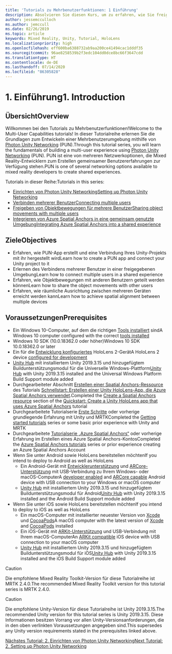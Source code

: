 ```yaml
---
title: 'Tutorials zu Mehrbenutzerfunktionen: 1 Einführung'
description: Absolvieren Sie diesen Kurs, um zu erfahren, wie Sie freigegebene Mehrbenutzerumgebungen innerhalb einer HoloLens 2-Anwendung implementieren.
author: jessemcculloch
ms.author: jemccull
ms.date: 02/26/2019
ms.topic: article
keywords: Mixed Reality, Unity, Tutorial, HoloLens
ms.localizationpriority: high
ms.openlocfilehash: eff600ba6388732ab9aa200ce41494cac1dddf35
ms.sourcegitcommit: 96ae8258539b2f3edc104dd0dce8bc66f3647cdd
ms.translationtype: HT
ms.contentlocale: de-DE
ms.lasthandoff: 07/14/2020
ms.locfileid: "86305828"
---
```

# <a name="1-introduction"></a><span data-ttu-id="a1d0e-105">1. Einführung</span><span class="sxs-lookup"><span data-stu-id="a1d0e-105">1. Introduction</span></span>

## <a name="overview"></a><span data-ttu-id="a1d0e-106">Übersicht</span><span class="sxs-lookup"><span data-stu-id="a1d0e-106">Overview</span></span>

<span data-ttu-id="a1d0e-107">Willkommen bei den Tutorials zu Mehrbenutzerfunktionen!</span><span class="sxs-lookup"><span data-stu-id="a1d0e-107">Welcome to the Multi-User Capabilities tutorials!</span></span> <span data-ttu-id="a1d0e-108">In dieser Tutorialreihe erlernen Sie die Grundlagen zum Entwickeln einer Mehrbenutzerumgebung mithilfe von <a href="https://www.photonengine.com/PUN" target="_blank">Photon Unity Networking</a> (PUN).</span><span class="sxs-lookup"><span data-stu-id="a1d0e-108">Through this tutorial series, you will learn the fundamentals of building a multi-user experience using <a href="https://www.photonengine.com/PUN" target="_blank">Photon Unity Networking</a> (PUN).</span></span> <span data-ttu-id="a1d0e-109">PUN ist eine von mehreren Netzwerkoptionen, die Mixed Reality-Entwicklern zum Erstellen gemeinsamer Benutzererfahrungen zur Verfügung stehen.</span><span class="sxs-lookup"><span data-stu-id="a1d0e-109">PUN is one of several networking options available to mixed reality developers to create shared experiences.</span></span>

<span data-ttu-id="a1d0e-110">Tutorials in dieser Reihe:</span><span class="sxs-lookup"><span data-stu-id="a1d0e-110">Tutorials in this series:</span></span>

* [<span data-ttu-id="a1d0e-111">Einrichten von Photon Unity Networking</span><span class="sxs-lookup"><span data-stu-id="a1d0e-111">Setting up Photon Unity Networking</span></span>](mr-learning-sharing-02.md)
* [<span data-ttu-id="a1d0e-112">Verbinden mehrerer Benutzer</span><span class="sxs-lookup"><span data-stu-id="a1d0e-112">Connecting multiple users</span></span>](mr-learning-sharing-03.md)
* [<span data-ttu-id="a1d0e-113">Freigeben von Objektbewegungen für mehrere Benutzer</span><span class="sxs-lookup"><span data-stu-id="a1d0e-113">Sharing object movements with multiple users</span></span>](mr-learning-sharing-04.md)
* [<span data-ttu-id="a1d0e-114">Integrieren von Azure Spatial Anchors in eine gemeinsam genutzte Umgebung</span><span class="sxs-lookup"><span data-stu-id="a1d0e-114">Integrating Azure Spatial Anchors into a shared experience</span></span>](mr-learning-sharing-05.md)

## <a name="objectives"></a><span data-ttu-id="a1d0e-115">Ziele</span><span class="sxs-lookup"><span data-stu-id="a1d0e-115">Objectives</span></span>

* <span data-ttu-id="a1d0e-116">Erfahren, wie PUN-App erstellt und eine Verbindung Ihres Unity-Projekts mit ihr hergestellt wird</span><span class="sxs-lookup"><span data-stu-id="a1d0e-116">Learn how to create a PUN app and connect your Unity project to it</span></span>
* <span data-ttu-id="a1d0e-117">Erlernen des Verbindens mehrerer Benutzer in einer freigegebenen Umgebung</span><span class="sxs-lookup"><span data-stu-id="a1d0e-117">Learn how to connect multiple users in a shared experience</span></span>
* <span data-ttu-id="a1d0e-118">Erfahren, wie Objektbewegungen mit anderen Benutzern geteilt werden können</span><span class="sxs-lookup"><span data-stu-id="a1d0e-118">Learn how to share the object movements with other users</span></span>
* <span data-ttu-id="a1d0e-119">Erfahren, wie räumliche Ausrichtung zwischen mehreren Geräten erreicht werden kann</span><span class="sxs-lookup"><span data-stu-id="a1d0e-119">Learn how to achieve spatial alignment between multiple devices</span></span>

## <a name="prerequisites"></a><span data-ttu-id="a1d0e-120">Voraussetzungen</span><span class="sxs-lookup"><span data-stu-id="a1d0e-120">Prerequisites</span></span>

* <span data-ttu-id="a1d0e-121">Ein Windows 10-Computer, auf dem die richtigen [Tools installiert](install-the-tools.md) sind</span><span class="sxs-lookup"><span data-stu-id="a1d0e-121">A Windows 10 computer configured with the correct [tools installed](install-the-tools.md)</span></span>
* <span data-ttu-id="a1d0e-122">Windows 10 SDK (10.0.18362.0 oder höher)</span><span class="sxs-lookup"><span data-stu-id="a1d0e-122">Windows 10 SDK 10.0.18362.0 or later</span></span>
* <span data-ttu-id="a1d0e-123">Ein für die [Entwicklung konfiguriertes](using-visual-studio.md#enabling-developer-mode) HoloLens 2-Gerät</span><span class="sxs-lookup"><span data-stu-id="a1d0e-123">A HoloLens 2 device [configured for development](using-visual-studio.md#enabling-developer-mode)</span></span>
* <span data-ttu-id="a1d0e-124"><a href="https://docs.unity3d.com/Manual/GettingStartedInstallingHub.html" target="_blank">Unity Hub</a> mit installiertem Unity 2019.3.15 und hinzugefügtem Buildunterstützungsmodul für die Universelle Windows-Plattform</span><span class="sxs-lookup"><span data-stu-id="a1d0e-124"><a href="https://docs.unity3d.com/Manual/GettingStartedInstallingHub.html" target="_blank">Unity Hub</a> with Unity 2019.3.15 installed and the Universal Windows Platform Build Support module added</span></span>
* <span data-ttu-id="a1d0e-125">Durchgearbeiteter Abschnitt [Erstellen einer Spatial Anchors-Ressource](https://docs.microsoft.com/azure/spatial-anchors/quickstarts/get-started-unity-hololens#create-a-spatial-anchors-resource) des Tutorials [Schnellstart: Erstellen einer Unity HoloLens-App, die Azure Spatial Anchors verwendet](https://docs.microsoft.com/azure/spatial-anchors/quickstarts/get-started-unity-hololens).</span><span class="sxs-lookup"><span data-stu-id="a1d0e-125">Completed the [Create a Spatial Anchors resource](https://docs.microsoft.com/azure/spatial-anchors/quickstarts/get-started-unity-hololens#create-a-spatial-anchors-resource) section of the [Quickstart: Create a Unity HoloLens app that uses Azure Spatial Anchors](https://docs.microsoft.com/azure/spatial-anchors/quickstarts/get-started-unity-hololens) tutorial</span></span>
* <span data-ttu-id="a1d0e-126">Durchgearbeitete Tutorialserie [Erste Schritte](mr-learning-base-01.md) oder vorherige grundlegende Erfahrung mit Unity und MRTK</span><span class="sxs-lookup"><span data-stu-id="a1d0e-126">Completed the [Getting started tutorials](mr-learning-base-01.md) series or some basic prior experience with Unity and MRTK</span></span>
* <span data-ttu-id="a1d0e-127">Durchgearbeitete [Tutorialserie „Azure Spatial Anchors“](mr-learning-asa-01.md) oder vorherige Erfahrung im Erstellen eines Azure Spatial Anchors-Kontos</span><span class="sxs-lookup"><span data-stu-id="a1d0e-127">Completed the [Azure Spatial Anchors tutorials](mr-learning-asa-01.md) series or prior experience creating an Azure Spatial Anchors Account</span></span>
* <span data-ttu-id="a1d0e-128">Wenn Sie unter Android sowie HoloLens bereitstellen möchten</span><span class="sxs-lookup"><span data-stu-id="a1d0e-128">If you intend to deploy to Android as well as HoloLens</span></span>
  * <span data-ttu-id="a1d0e-129">Ein Android-Gerät mit <a href="https://developer.android.com/studio/debug/dev-options" target="_blank">Entwicklerunterstützung</a> und <a href="https://developers.google.com/ar/discover/supported-devices" target="_blank">ARCore-Unterstützung</a> mit USB-Verbindung zu Ihrem Windows- oder macOS-Computer</span><span class="sxs-lookup"><span data-stu-id="a1d0e-129">A <a href="https://developer.android.com/studio/debug/dev-options" target="_blank">developer enabled</a> and <a href="https://developers.google.com/ar/discover/supported-devices" target="_blank">ARCore capable</a> Android device with USB connection to your Windows or macOS computer</span></span>
  * <span data-ttu-id="a1d0e-130"><a href="https://docs.unity3d.com/Manual/GettingStartedInstallingHub.html" target="_blank">Unity Hub</a> mit installiertem Unity 2019.3.15 und hinzugefügtem Buildunterstützungsmodul für Android</span><span class="sxs-lookup"><span data-stu-id="a1d0e-130"><a href="https://docs.unity3d.com/Manual/GettingStartedInstallingHub.html" target="_blank">Unity Hub</a> with Unity 2019.3.15 installed and the Android Build Support module added</span></span>
* <span data-ttu-id="a1d0e-131">Wenn Sie unter iOS sowie HoloLens bereitstellen möchten</span><span class="sxs-lookup"><span data-stu-id="a1d0e-131">If you intend to deploy to iOS as well as HoloLens</span></span>
  * <span data-ttu-id="a1d0e-132">Ein macOS-Computer mit installierter neuester Version von <a href="https://geo.itunes.apple.com/us/app/xcode/id497799835?mt=12" target="_blank">Xcode</a> und <a href="https://cocoapods.org" target="_blank">CocoaPods</a></span><span class="sxs-lookup"><span data-stu-id="a1d0e-132">A macOS computer with the latest version of <a href="https://geo.itunes.apple.com/us/app/xcode/id497799835?mt=12" target="_blank">Xcode</a> and <a href="https://cocoapods.org" target="_blank">CocoaPods</a> installed</span></span>
  * <span data-ttu-id="a1d0e-133">Ein iOS-Gerät mit <a href="https://developer.apple.com/documentation/arkit/verifying_device_support_and_user_permission" target="_blank">ARKit-Unterstützung</a> und USB-Verbindung mit Ihrem macOS-Computer</span><span class="sxs-lookup"><span data-stu-id="a1d0e-133">An <a href="https://developer.apple.com/documentation/arkit/verifying_device_support_and_user_permission" target="_blank">ARKit compatible</a> iOS device with USB connection to your macOS computer</span></span>
  * <span data-ttu-id="a1d0e-134"><a href="https://docs.unity3d.com/Manual/GettingStartedInstallingHub.html" target="_blank">Unity Hub</a> mit installiertem Unity 2019.3.15 und hinzugefügtem Buildunterstützungsmodul für iOS</span><span class="sxs-lookup"><span data-stu-id="a1d0e-134"><a href="https://docs.unity3d.com/Manual/GettingStartedInstallingHub.html" target="_blank">Unity Hub</a> with Unity 2019.3.15 installed and the iOS Build Support module added</span></span>

> [!CAUTION]
> <span data-ttu-id="a1d0e-135">Die empfohlene Mixed Reality Toolkit-Version für diese Tutorialreihe ist MRTK 2.4.0.</span><span class="sxs-lookup"><span data-stu-id="a1d0e-135">The recommended Mixed Reality Toolkit version for this tutorial series is MRTK 2.4.0.</span></span>

> [!CAUTION]
> <span data-ttu-id="a1d0e-136">Die empfohlene Unity-Version für diese Tutorialreihe ist Unity 2019.3.15.</span><span class="sxs-lookup"><span data-stu-id="a1d0e-136">The recommended Unity version for this tutorial series is Unity 2019.3.15.</span></span> <span data-ttu-id="a1d0e-137">Diese Informationen besitzen Vorrang vor allen Unity-Versionsanforderungen, die in den oben verlinkten Voraussetzungen angegeben sind.</span><span class="sxs-lookup"><span data-stu-id="a1d0e-137">This supersedes any Unity version requirements stated in the prerequisites linked above.</span></span>

[<span data-ttu-id="a1d0e-138">Nächstes Tutorial: 2. Einrichten von Photon Unity Networking</span><span class="sxs-lookup"><span data-stu-id="a1d0e-138">Next Tutorial: 2. Setting up Photon Unity Networking</span></span>](mr-learning-sharing-02.md)
